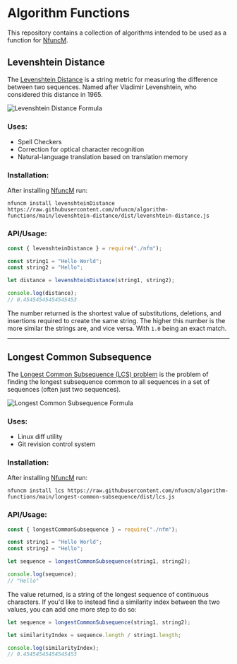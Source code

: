 # Algorithm Functions

This repository contains a collection of algorithms intended to be used as a function for [NfuncM](https://nfuncm.github.io).

## Levenshtein Distance

The [Levenshtein Distance](https://en.wikipedia.org/wiki/Levenshtein_distance) is a string metric for measuring the difference between two sequences. Named after Vladimir Levenshtein, who considered this distance in 1965.

![Levenshtein Distance Formula](https://wikimedia.org/api/rest_v1/media/math/render/svg/6224efffbe9a4e01afbddeeb900bfd1b3350b335)

### Uses:
* Spell Checkers
* Correction for optical character recognition
* Natural-language translation based on translation memory

### Installation:

After installing [NfuncM](https://nfuncm.github.io) run:

```shell
nfuncm install levenshteinDistance https://raw.githubusercontent.com/nfuncm/algorithm-functions/main/levenshtein-distance/dist/levenshtein-distance.js
```

### API/Usage:

```javascript
const { levenshteinDistance } = require("./nfm");

const string1 = "Hello World";
const string2 = "Hello";

let distance = levenshteinDistance(string1, string2);

console.log(distance);
// 0.45454545454545453
```

The number returned is the shortest value of substitutions, deletions, and insertions required to create the same string. The higher this number is the more similar the strings are, and vice versa. With `1.0` being an exact match.

---

## Longest Common Subsequence

The [Longest Common Subsequence (LCS) problem](https://en.wikipedia.org/wiki/Longest_common_subsequence_problem) is the problem of finding the longest subsequence common to all sequences in a set of sequences (often just two sequences).

![Longest Common Subsequence Formula](https://wikimedia.org/api/rest_v1/media/math/render/svg/feb8e3bedc5867dd897fed772931631f768f7d7e)

### Uses:
* Linux diff utility
* Git revision control system

### Installation:

After installing [NfuncM](https://nfuncm.github.io) run:

```shell
nfuncm install lcs https://raw.githubusercontent.com/nfuncm/algorithm-functions/main/longest-common-subsequence/dist/lcs.js
```

### API/Usage:

```javascript
const { longestCommonSubsequence } = require("./nfm");

const string1 = "Hello World";
const string2 = "Hello";

let sequence = longestCommonSubsequence(string1, string2);

console.log(sequence);
// "Hello"
```

The value returned, is a string of the longest sequence of continuous characters. If you'd like to instead find a similarity index between the two values, you can add one more step to do so:

```javascript
let sequence = longestCommonSubsequence(string1, string2);

let similarityIndex = sequence.length / string1.length;

console.log(similarityIndex);
// 0.45454545454545453
```
